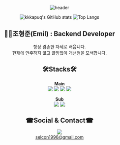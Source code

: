 <div align="center">
  
![header](https://capsule-render.vercel.app/api?type=soft&color=auto&height=300&section=header&text=Welcome!&fontSize=90&animation=fadeIn&desc=Joon's%20Github%20profile&descAlign=65&descAlignY=65)  

![kkkapuq's GitHub stats](https://github-readme-stats.vercel.app/api?username=kkkapuq&show_icons=true&theme=radical)
![Top Langs](https://github-readme-stats.vercel.app/api/top-langs/?username=kkkapuq&layout=compact&theme=radical)
  
## 👩‍💻조형준(Emil) : Backend Developer  
항상 겸손한 자세로 배웁니다.  
현재에 안주하지 않고 끊임없이 개선점을 모색합니다.  
  
## 🛠Stacks🛠
**Main**  
<img src="https://img.shields.io/badge/Java-red?style=for-the-badge&logo=Java&logoColor=black">
<img src="https://img.shields.io/badge/Spring-green?style=for-the-badge&logo=Spring&logoColor=black">
<img src="https://img.shields.io/badge/Springboot-green?style=for-the-badge&logo=Springboot&logoColor=black">
<img src="https://img.shields.io/badge/Oracle-red?style=for-the-badge&logo=Oracle&logoColor=white">

**Sub**  
<img src="https://img.shields.io/badge/Python-blue?style=for-the-badge&logo=Python&logoColor=yellow">
<img src="https://img.shields.io/badge/MySQL-blue?style=for-the-badge&logo=MySQL&logoColor=white">  

## ☎Social & Contact☎  
<a href="https://kkkapuq.tistory.com/" target="_blank"><img src="https://img.shields.io/badge/blog-orange?style=flat-square&logo=Tistory&logoColor=white"/></a>  
selcon1996@gmail.com
</div>  
